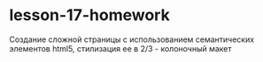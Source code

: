 # lesson-17-homework
Создание сложной страницы с использованием семантических элементов html5, стилизация ее в 2/3 - колоночный макет
